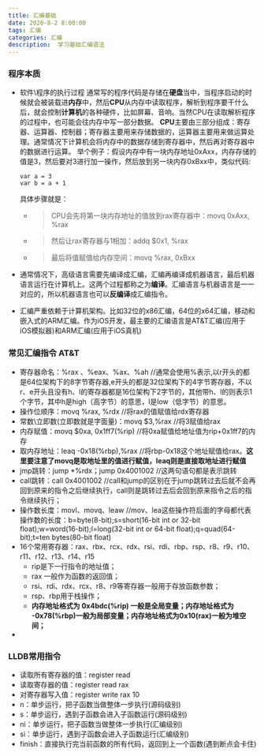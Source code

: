 ```yaml
---
title: 汇编基础
date: 2020-8-2 8:00:00
tags: 汇编
categories: 汇编
description:  学习基础汇编语法
---
```


### 程序本质

* 软件\程序的执行过程
  通常写的程序代码是存储在**硬盘**当中，当程序启动的时候就会被装载进**内存**中，然后**CPU**从内存中读取程序，解析到程序要干什么后，就会控制**计算机**的各种硬件，比如屏幕、音响。当然CPU在读取解析程序的过程中，也可能会往内存中写一部分数据。
  **CPU**主要由三部分组成：寄存器、运算器、控制器；寄存器主要用来存储数据的，运算器主要用来做运算处理。通常情况下计算机会将内存中的数据存储到寄存器中，然后再对寄存器中的数据进行运算。 
  举个例子：假设内存中有一块内存地址0xAxx，内存存储的值是3，然后要对3进行加一操作，然后放到另一块内存0xBxx中，类似代码:
  ```
  var a = 3
  var b = a + 1
  ```
  具体步骤就是：
  * > CPU会先将第一块内存地址的值放到rax寄存器中：movq 0xAxx, %rax
  * > 然后让rax寄存器与1相加：addq $0x1, %rax
  * >最后将值赋值给内存空间：movq %rax, 0xBxx

* 通常情况下，高级语言需要先编译成汇编，汇编再编译成机器语言，最后机器语言运行在计算机上。这两个过程都称之为**编译**。汇编语言与机器语言是一一对应的，所以机器语言也可以**反编译**成汇编指令。
* 汇编严重依赖于计算机架构。比如32位的x86汇编，64位的x64汇编，移动和嵌入式的ARM汇编。作为iOS开发，最主要的汇编语言是AT&T汇编(应用于iOS模拟器)和ARM汇编(应用于iOS真机)

### 常见汇编指令 AT&T
* 寄存器命名：%rax 、%eax、%ax、%ah 					//通常会使用%表示,以r开头的都是64位架构下的8字节寄存器,e开头的都是32位架构下的4字节寄存器，不以r、e开头且没有h、l的寄存器都是16位架构下2字节的，其他带h、l的则表示1个字节，其中h是high（高字节）的意思，l是low（低字节）的意思。
* 操作位顺序：movq %rax, %rdx			//将rax的值赋值给rdx寄存器
* 常数\立即数(立即数就是字面量)：movq $3,%rax			//将3赋值给rax
* 内存赋值：movq $0xa, 0x1ff7(%rip)	 //将0xa赋值给地址值为rip+0x1ff7的内存
* 取内存地址：leaq -0x18(%rbp),%rax	 //将rbp-0x18这个地址赋值给rax。**这里要注意了movq是取地址里的值进行赋值，leaq则是直接取地址进行赋值**
* jmp跳转：jump *%rdx；jump 0x4001002 //这两句语句都是表示跳转
* call跳转：call 0x4001002			   //call和jump的区别在于jump跳转过去后就不会再回到原来的指令之后继续执行，call则是跳转过去后会回到原来指令之后的指令继续执行；
* 操作数长度：movl、movq、leaw 		   //mov、lea这些操作符后面的字母都代表操作数的长度：b=byte(8-bit);s=short(16-bit int or 32-bit float);w=word(16-bit);l=long(32-bit int or 64-bit float);q=quad(64-bit);t=ten bytes(80-bit float)
* 16个常用寄存器：rax、rbx、rcx、rdx、rsi、rdi、rbp、rsp、r8、r9、r10、r11、r12、r13、r14、r15
  * rip是下一行指令的地址值；
  * rax 一般作为函数的返回值；
  * rsi、rdi、rdx、rcx、r8、r9等寄存器一般用于存放函数参数；
  * rsp、rbp用于栈操作；
  * **内存地址格式为 0x4bdc(%rip) 一般是全局变量；内存地址格式为 -0x78(%rbp)一般为局部变量；内存地址格式为0x10(rax)一般为堆空间；**
* 

### LLDB常用指令
* 读取所有寄存器的值：register read
* 读取寄存器的值：register read rax
* 对寄存器写入值：register write rax 10
* n：单步运行，把子函数当做整体一步执行(源码级别)
* s：单步运行，遇到子函数会进入子函数运行(源码级别)
* ni：单步运行，把子函数当做整体一步执行(汇编级别)
* si：单步运行，遇到子函数会进入子函数运行(汇编级别)
* finish：直接执行完当前函数的所有代码，返回到上一个函数(遇到断点会卡住)
